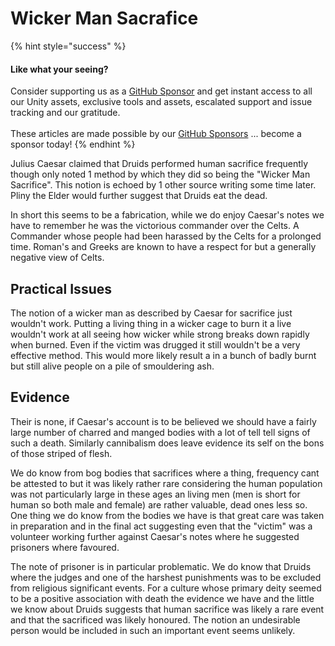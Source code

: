 # Wicker Man Sacrafice

{% hint style="success" %}
#### Like what your seeing?

Consider supporting us as a [GitHub Sponsor](../../../../) and get instant access to all our Unity assets, exclusive tools and assets, escalated support and issue tracking and our gratitude.\
\
These articles are made possible by our [GitHub Sponsors](https://github.com/sponsors/heathen-engineering) ... become a sponsor today!
{% endhint %}

Julius Caesar claimed that Druids performed human sacrifice frequently though only noted 1 method by which they did so being the "Wicker Man Sacrifice". This notion is echoed by 1 other source writing some time later. Pliny the Elder would further suggest that Druids eat the dead.

In short this seems to be a fabrication, while we do enjoy Caesar's notes we have to remember he was the victorious commander over the Celts. A Commander whose people had been harassed by the Celts for a prolonged time. Roman's and Greeks are known to have a respect for but a generally negative view of Celts.

## Practical Issues

The notion of a wicker man as described by Caesar for sacrifice just wouldn't work. Putting a living thing in a wicker cage to burn it a live wouldn't work at all seeing how wicker while strong breaks down rapidly when burned. Even if the victim was drugged it still wouldn't be a very effective method. This would more likely result a in a bunch of badly burnt but still alive people on a pile of smouldering ash.

## Evidence

Their is none, if Caesar's account is to be believed we should have a fairly large number of charred and manged bodies with a lot of tell tell signs of such a death. Similarly cannibalism does leave evidence its self on the bons of those striped of flesh.

We do know from bog bodies that sacrifices where a thing, frequency cant be attested to but it was likely rather rare considering the human population was not particularly large in these ages an living men (men is short for human so both male and female) are rather valuable, dead ones less so. One thing we do know from the bodies we have is that great care was taken in preparation and in the final act suggesting even that the "victim" was a volunteer working further against Caesar's notes where he suggested prisoners where favoured.

The note of prisoner is in particular problematic. We do know that Druids where the judges and one of the harshest punishments was to be excluded from religious significant events. For a culture whose primary deity seemed to be a positive association with death the evidence we have and the little we know about Druids suggests that human sacrifice was likely a rare event and that the sacrificed was likely honoured. The notion an undesirable person would be included in such an important event seems unlikely.
